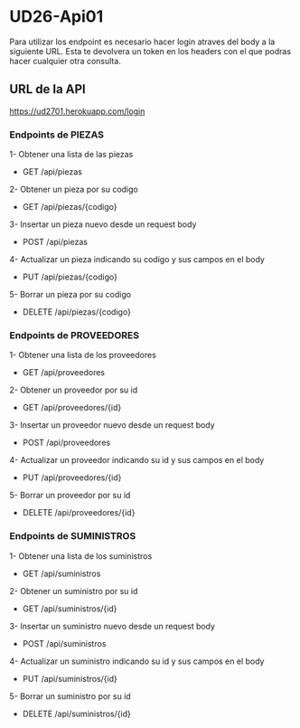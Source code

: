# UD26-Api01

Para utilizar los endpoint es necesario hacer login atraves del body a la siguiente URL. Esta te devolvera un token en los headers con el que podras hacer cualquier otra consulta.

## URL de la API

https://ud2701.herokuapp.com/login

### Endpoints de PIEZAS

  1- Obtener una lista de las piezas
  - GET /api/piezas
  
  2- Obtener un pieza por su codigo
  - GET /api/piezas/{codigo}
  
  3- Insertar un pieza nuevo desde un request body
  - POST /api/piezas
  
  4- Actualizar un pieza indicando su codigo y sus campos en el body
  - PUT /api/piezas/{codigo}
  
  5- Borrar un pieza por su codigo 
  - DELETE /api/piezas/{codigo}

### Endpoints de PROVEEDORES

  1- Obtener una lista de los proveedores
  - GET /api/proveedores
  
  2- Obtener un proveedor por su id
  - GET /api/proveedores/{id}
  
  3- Insertar un proveedor nuevo desde un request body
  - POST /api/proveedores
  
  4- Actualizar un proveedor indicando su id y sus campos en el body
  - PUT /api/proveedores/{id}
  
  5- Borrar un proveedor por su id 
  - DELETE /api/proveedores/{id}
  
### Endpoints de SUMINISTROS

  1- Obtener una lista de los suministros
  - GET /api/suministros
  
  2- Obtener un suministro por su id
  - GET /api/suministros/{id}
  
  3- Insertar un suministro nuevo desde un request body
  - POST /api/suministros
  
  4- Actualizar un suministro indicando su id y sus campos en el body
  - PUT /api/suministros/{id}
  
  5- Borrar un suministro por su id 
  - DELETE /api/suministros/{id}
